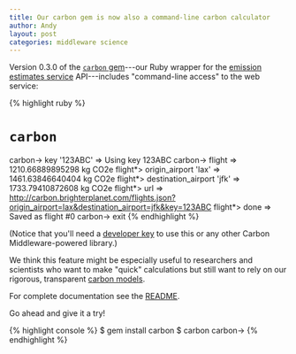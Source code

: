 ```yaml
---
title: Our carbon gem is now also a command-line carbon calculator
author: Andy
layout: post
categories: middleware science
---
```


Version 0.3.0 of the [`carbon` gem](http://github.com/brighterplanet/carbon)---our Ruby wrapper for the [emission estimates service](http://carbon.brighterplanet.com) API---includes "command-line access" to the web service:

{% highlight ruby %}
# `carbon`
carbon-> key '123ABC'
  => Using key 123ABC
carbon-> flight
  => 1210.66889895298 kg CO2e
flight*> origin_airport 'lax'
  => 1461.63846640404 kg CO2e
flight*> destination_airport 'jfk'
  => 1733.79410872608 kg CO2e
flight*> url
  => http://carbon.brighterplanet.com/flights.json?origin_airport=lax&destination_airport=jfk&key=123ABC
flight*> done
  => Saved as flight #0
carbon-> exit
{% endhighlight %}

(Notice that you'll need a [developer key](http://keys.brighterplanet.com) to use this or any other Carbon Middleware-powered library.)

We think this feature might be especially useful to researchers and scientists who want to make "quick" calculations but still want to rely on our rigorous, transparent [carbon models](http://carbon.brighterplanet.com/models).

For complete documentation see the [README](http://github.com/brighterplanet/carbon#readme).

Go ahead and give it a try!

{% highlight console %}
$ gem install carbon
$ carbon
carbon->
{% endhighlight %}
